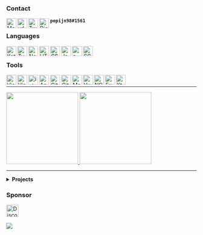[email]: mailto://pepijn@vdbroek.dev
[website]: https://vdbroek.dev/
[twitter]: https://twitter.com/vdbroek98
[discord]: https://discord.com/users/964236379817136230
[sponsor]: https://github.com/sponsors/Pepijn98

### Contact

[<img align="left" alt="Mail" width="26px" src="https://api.iconify.design/cib:mail-ru.svg?color=%237490ac&height=26" />][email]
[<img align="left" alt="vdbroek.dev" width="26px" src="https://api.iconify.design/bi:globe.svg?color=%237490ac&height=26" />][website]
[<img align="left" alt="Twitter" width="26px" src="https://api.iconify.design/logos:twitter.svg?height=26" />][twitter]
[<img align="left" alt="Discord" width="26px" src="https://api.iconify.design/logos:discord-icon.svg?height=26" />][discord] **`pepijn98#1561`**

### Languages

<img align="left" title="Kotlin" alt="Kotlin" width="26px" src="https://api.iconify.design/vscode-icons:file-type-kotlin.svg?height=26" />
<img align="left" title="TypeScript" alt="TypeScript" width="26px" src="https://api.iconify.design/vscode-icons:file-type-typescript-official.svg?height=26" />
<img align="left" title="Node.js" alt="Node.js" width="26px" src="https://api.iconify.design/vscode-icons:file-type-node.svg?height=26" />
<img align="left" title="HTML5" alt="HTML5" width="26px" src="https://api.iconify.design/vscode-icons:file-type-html.svg?height=26" />
<img align="left" title="CSS3" alt="CSS3" width="26px" src="https://api.iconify.design/vscode-icons:file-type-css.svg?height=26" />
<img align="left" title="JavaScript" alt="JavaScript" width="26px" src="https://api.iconify.design/vscode-icons:file-type-js-official.svg?height=26" />
<img align="left" title="C#" alt="c-sharp" width="26px" src="https://api.iconify.design/logos:c-sharp.svg?height=26" />
<img align="left" title="SCSS" alt="SCSS" width="26px" src="https://api.iconify.design/vscode-icons:file-type-scss2.svg?height=26" />

<br />

### Tools

<img align="left" title="VSCode" alt="Visual Studio Code" width="26px" src="https://api.iconify.design/vscode-icons:file-type-vscode-insiders.svg?height=26" />
<img align="left" title="Visual Studio" alt="Visual Studio" width="26px" src="https://api.iconify.design/logos:visual-studio.svg?height=26" />
<img align="left" title="IntelliJ IDEA" alt="intellij" width="26px" src="https://api.iconify.design/logos:intellij-idea.svg?color=%2332DE84&height=26" />
<img align="left" title="Android Studio" alt="Android Studio" width="26px" src="https://api.iconify.design/fa6-brands:android.svg?color=%2332DE84&height=26" />
<img align="left" title="Git" alt="Git" width="26px" src="https://api.iconify.design/vscode-icons:file-type-git.svg?height=26" />
<img align="left" title="GitHub" alt="GitHub" width="26px" src="https://api.iconify.design/simple-icons:github.svg?color=%237490ac&height=26" />
<img align="left" title="MongoDB" alt="MongoDB" width="26px" src="https://api.iconify.design/vscode-icons:file-type-mongo.svg?height=26" />
<img align="left" title="Vue" alt="Vue" width="26px" src="https://api.iconify.design/vscode-icons:file-type-vue.svg?height=26" />
<img align="left" title="NGINX" alt="NGINX" width="26px" src="https://api.iconify.design/vscode-icons:file-type-nginx.svg?height=26" />
<img align="left" title="Express" alt="Express" width="26px" src="https://api.iconify.design/simple-icons:express.svg?color=%23626262&height=26" />
<img align="left" title="Ktor" alt="Ktor" width="26px" src="https://ktor.io/icons/icon-48x48.png" />

<br />

---

<a href="https://vdbroek.dev" target="_blank">
    <img height="190px" src="https://github-readme-stats.vercel.app/api?username=Pepijn98&count_private=true&include_all_commits=true&show_icons=true&hide_border=true&theme=nord">
</a>
<a href="https://vdbroek.dev" target="_blank">
    <img height="190px" src="https://github-readme-stats.vercel.app/api/top-langs?username=Pepijn98&langs_count=10&hide=html,css&card_width=495&layout=compact&hide_border=true&theme=nord">
</a>
<!-- <a href="https://wakatime.com/@Pepijn98" target="_blank">
    <img height="210px" src="https://github-readme-stats.vercel.app/api/wakatime?username=Pepijn98&layout=compact&hide_border=true&theme=nord">
</a> -->

---

<details>
  <summary><b>Projects</b></summary><br />

[![](https://github-readme-stats.vercel.app/api/pin/?username=Pepijn98&repo=Lilith&show_owner=true&theme=nord&hide_border=true)](https://github.com/Pepijn98/Lilith)

[![](https://github-readme-stats.vercel.app/api/pin/?username=Pepijn98&repo=Kyra&show_owner=true&theme=nord&hide_border=true)](https://github.com/Pepijn98/Kyra)

[![](https://github-readme-stats.vercel.app/api/pin/?username=Pepijn98&repo=Nekos&show_owner=true&theme=nord&hide_border=true)](https://github.com/Pepijn98/Nekos)

[![](https://github-readme-stats.vercel.app/api/pin/?username=orlandos-nl&repo=NioDNS&show_owner=true&theme=nord&hide_border=true)](https://github.com/orlandos-nl/NioDNS)

[![](https://github-readme-stats.vercel.app/api/pin/?username=future-id&repo=mdr-cli&show_owner=true&theme=nord&hide_border=true)](https://github.com/future-id/mdr-cli)

[![](https://github-readme-stats.vercel.app/api/pin/?username=Pepijn98&repo=Kitsu&show_owner=true&theme=nord&hide_border=true)](https://github.com/Pepijn98/Kitsu)

[![](https://github-readme-stats.vercel.app/api/pin/?username=Pepijn98&show_owner=true&repo=CustomRPC&theme=nord&hide_border=true)](https://github.com/Pepijn98/CustomRPC)

[![](https://github-readme-stats.vercel.app/api/pin/?username=Pepijn98&repo=vscode-commit-reminder&show_owner=true&theme=nord&hide_border=true)](https://github.com/Pepijn98/vscode-commit-reminder)

</details>

### Sponsor
[<img align="left" title="Sponsor" alt="Discord" width="32px" src="https://api.iconify.design/simple-icons:githubsponsors.svg?color=%23c96198&height=26" />][sponsor]

<br /><br />

![](https://komarev.com/ghpvc/?username=Pepijn98&color=blueviolet&label=views)